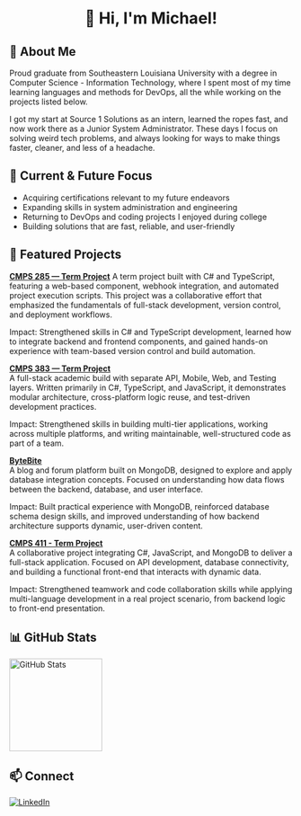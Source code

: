 <!-- Banner -->
<h1 align="center">👋 Hi, I'm Michael!</h1>

## 🚀 About Me
   Proud graduate from Southeastern Louisiana University with a degree in Computer Science - Information Technology, where I spent most of my time learning languages and methods for DevOps, all the while working on the projects listed below. 

   I got my start at Source 1 Solutions as an intern, learned the ropes fast, and now work there as a Junior System Administrator. These days I focus on solving weird tech problems, and always looking for ways to make things faster, cleaner, and less of a headache.

## 🎯 Current & Future Focus
- Acquiring certifications relevant to my future endeavors
- Expanding skills in system administration and engineering
- Returning to DevOps and coding projects I enjoyed during college
- Building solutions that are fast, reliable, and user-friendly

## 📂 Featured Projects
**[CMPS 285 — Term Project](https://github.com/MichaelR2002/CMPS285-SP2023-S01-G02)**
A term project built with C# and TypeScript, featuring a web-based component, webhook integration, and automated project execution scripts. This project was a collaborative effort that emphasized the fundamentals of full-stack development, version control, and deployment workflows.

Impact: Strengthened skills in C# and TypeScript development, learned how to integrate backend and frontend components, and gained hands-on experience with team-based version control and build automation.

**[CMPS 383 — Term Project](https://github.com/MichaelR2002/cmps383-2024-sp-p03-g03)**  
A full-stack academic build with separate API, Mobile, Web, and Testing layers. Written primarily in C#, TypeScript, and JavaScript, it demonstrates modular architecture, cross-platform logic reuse, and test-driven development practices.

Impact: Strengthened skills in building multi-tier applications, working across multiple platforms, and writing maintainable, well-structured code as part of a team.

**[ByteBite](https://github.com/MichaelR2002/ByteBite)**  
A blog and forum platform built on MongoDB, designed to explore and apply database integration concepts. Focused on understanding how data flows between the backend, database, and user interface.

Impact: Built practical experience with MongoDB, reinforced database schema design skills, and improved understanding of how backend architecture supports dynamic, user-driven content.

**[CMPS 411 - Term Project](https://github.com/Kadrizzle/411-Project-Repository)**  
A collaborative project integrating C#, JavaScript, and MongoDB to deliver a full-stack application. Focused on API development, database connectivity, and building a functional front-end that interacts with dynamic data.

Impact: Strengthened teamwork and code collaboration skills while applying multi-language development in a real project scenario, from backend logic to front-end presentation.

## 📊 GitHub Stats
<p align="left">
  <img src="https://github-readme-stats.vercel.app/api?username=MichaelR2002&show_icons=true&theme=tokyonight" alt="GitHub Stats" height="165"/>

## 📫 Connect

<p align="left">
  <a href="https://www.linkedin.com/in/michael-rolling-691590293" target="_blank">
    <img src="https://img.shields.io/badge/LinkedIn-0077B5?style=for-the-badge&logo=linkedin&logoColor=white" alt="LinkedIn"/>
  </a>
